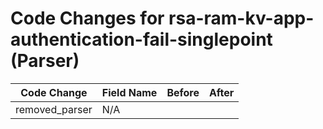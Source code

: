 # Code Changes for rsa-ram-kv-app-authentication-fail-singlepoint (Parser)

| Code Change | Field Name | Before | After |
|-------------|------------|--------|-------|
| removed_parser | N/A |  |  |